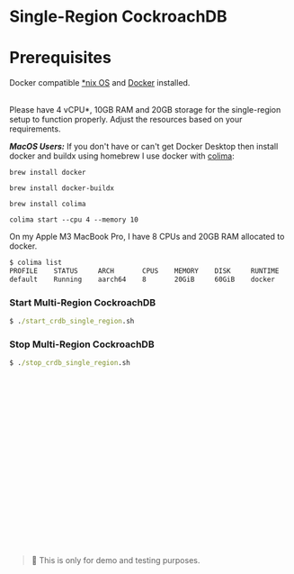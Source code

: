# Single-Region CockroachDB

# Prerequisites

Docker compatible [*nix OS](https://en.wikipedia.org/wiki/Unix-like) and [Docker](https://docs.docker.com/get-docker) installed.

<br>Please have 4 vCPU*, 10GB RAM and 20GB storage for the single-region setup to function properly. Adjust the resources based on your requirements.</br>

***MacOS Users:*** If you don't have or can't get Docker Desktop then install docker and buildx using homebrew
I use docker with [colima](https://github.com/abiosoft/colima):

`brew install docker`

`brew install docker-buildx`

`brew install colima`

`colima start --cpu 4 --memory 10`

On my Apple M3 MacBook Pro, I have 8 CPUs and 20GB RAM allocated to docker.
````cmd
$ colima list
PROFILE    STATUS     ARCH       CPUS    MEMORY    DISK     RUNTIME    ADDRESS
default    Running    aarch64    8       20GiB     60GiB    docker
````

### Start Multi-Region CockroachDB
````cmd
$ ./start_crdb_single_region.sh
````

### Stop Multi-Region CockroachDB
````cmd
$ ./stop_crdb_single_region.sh
````


<br><br><br><br><br><br><br><br><br><br><br><br><br><br><br><br><br><br>
> **🦺**
> This is only for demo and testing purposes.